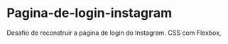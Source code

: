 # Pagina-de-login-instagram
Desafio de reconstruir a página de login do Instagram. CSS com Flexbox,
